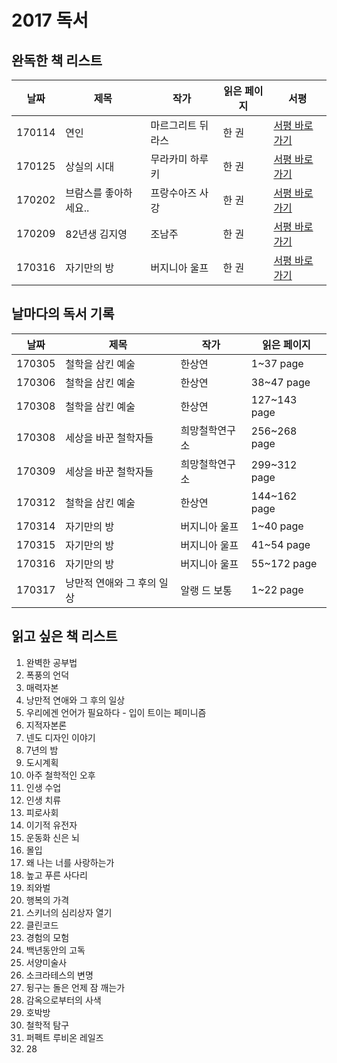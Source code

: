 # 2017 독서

## 완독한 책 리스트

| 날짜  | 제목 | 작가 | 읽은 페이지 | 서평 | 
|---|---|---|---|---|
| 170114 | 연인 | 마르그리트 뒤라스 | 한 권 | [서평 바로가기](https://wonny-log.github.io/talk/2017/01/13/read-classic.html) |  
| 170125 | 상실의 시대 | 무라카미 하루키 | 한 권 | [서평 바로가기](https://wonny-log.github.io/talk/2017/01/25/norwegian-wood.html) |  
| 170202 | 브람스를 좋아하세요.. | 프랑수아즈 사강 | 한 권 | [서평 바로가기](https://wonny-log.github.io/talk/2017/02/02/brahms.html) |  
| 170209 | 82년생 김지영 | 조남주 | 한 권 | [서평 바로가기](https://wonny-log.github.io/talk/2017/02/09/korea-woman-story.html) |  
| 170316 | 자기만의 방 | 버지니아 울프 | 한 권 | [서평 바로가기](https://wonny-log.github.io/talk/2017/03/16/a-room-of-one's-own.html) |  

## 날마다의 독서 기록

| 날짜  | 제목 | 작가 | 읽은 페이지 | 
|---|---|---|---|
| 170305 | 철학을 삼킨 예술 | 한상연 | 1~37 page |
| 170306 | 철학을 삼킨 예술 | 한상연 | 38~47 page |
| 170308 | 철학을 삼킨 예술 | 한상연 | 127~143 page |
| 170308 | 세상을 바꾼 철학자들 | 희망철학연구소 | 256~268 page |
| 170309 | 세상을 바꾼 철학자들 | 희망철학연구소 | 299~312 page |
| 170312 | 철학을 삼킨 예술 | 한상연 | 144~162 page |
| 170314 | 자기만의 방 | 버지니아 울프 | 1~40 page |
| 170315 | 자기만의 방 | 버지니아 울프 | 41~54 page |
| 170316 | 자기만의 방 | 버지니아 울프 | 55~172 page |
| 170317 | 낭만적 연애와 그 후의 일상 | 알랭 드 보통 | 1~22 page |

## 읽고 싶은 책 리스트

1. 완벽한 공부법
2. 폭풍의 언덕
3. 매력자본
4. 낭만적 연애와 그 후의 일상
5. 우리에겐 언어가 필요하다 - 입이 트이는 페미니즘
6. 지적자본론
7. 넨도 디자인 이야기
8. 7년의 밤
9. 도시계획
10. 아주 철학적인 오후
11. 인생 수업
12. 인생 치류
13. 피로사회
14. 이기적 유전자
15. 운동화 신은 뇌
16. 몰입
17. 왜 나는 너를 사랑하는가
18. 높고 푸른 사다리
19. 죄와벌
20. 행복의 가격
21. 스키너의 심리상자 열기
22. 클린코드
23. 경험의 모험
24. 백년동안의 고독
25. 서양미술사
26. 소크라테스의 변명
27. 뒹구는 돌은 언제 잠 깨는가
28. 감옥으로부터의 사색
29. 호박방
30. 철학적 탐구
31. 퍼펙트 루비온 레일즈
32. 28
